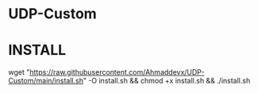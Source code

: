 # UDP-Custom

# INSTALL 
wget "https://raw.githubusercontent.com/Ahmaddevx/UDP-Custom/main/install.sh" -O install.sh && chmod +x install.sh && ./install.sh
